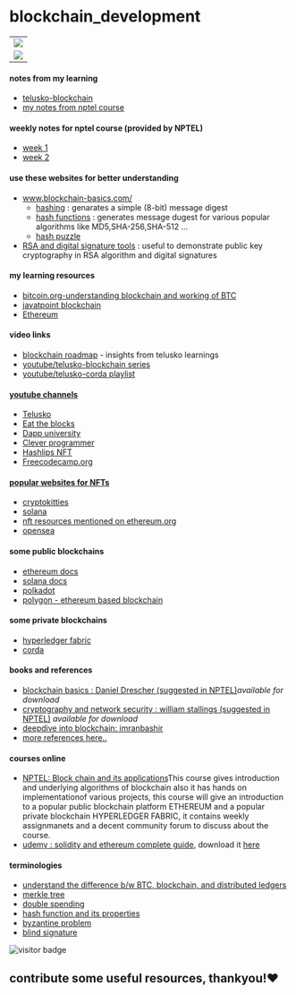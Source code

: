 # blockchain_development
<table>
  <tr>
    <td>
<img src="https://i0.wp.com/blockchain-comparison.com/wp-content/uploads/2020/04/Blockchain-Landscape_BC.png?fit=1024%2C576&ssl=1" href="#">
    </td>
  </tr>
  <tr>
    <td>
      <img src="https://miro.medium.com/max/1400/1*blem5huZshMXSowH9DFWqg.png">
    </td>
  </tr>
  </table>
<h4>notes from my learning</h4>
<ul>
<li><a href="https://github.com/sangamsaisrivinay/blockchain_development/blob/main/telusko-blockchain.pdf">telusko-blockchain</a></li>
  <li><a href="https://drive.google.com/drive/folders/1o0hQNm8UTDe_XPbw8eYKQuqfnYZnugWX?usp=sharing">my notes from nptel course</a></li>
</ul>

<h4>weekly notes for nptel course (provided by NPTEL)</h4>
<ul>
  <li><a href="https://drive.google.com/file/d/15PdRrusRY0ZlASFMU_1NBTcJPH8ygVHV/view?usp=sharing">week 1</a></li>
  <li><a href="https://drive.google.com/file/d/1660Bq-GeEgys2EDyjsvs-cwdnRivO4pK/view?usp=sharing">week 2</a></li>
  </ul>
  
  <h4>use these websites for better understanding</h4>
  <ul>
  <li><a href="http://www.blockchain-basics.com/">www.blockchain-basics.com/</a>
    <ul>
    <li><a href="http://www.blockchain-basics.com/Hashing.html">hashing</a> : genarates a simple (8-bit) message digest</li>
      <li><a href="http://www.blockchain-basics.com/HashFunctions.html">hash functions</a> : generates message dugest for various popular algorithms like MD5,SHA-256,SHA-512 ...</li>
      <li><a href="http://www.blockchain-basics.com/HashPuzzle.html">hash puzzle</a></li>
    </ul>
  </li>
  <li><a href="https://www.devglan.com/online-tools/rsa-encryption-decryption">RSA and digital signature tools</a> : useful to demonstrate public key cryptography in RSA algorithm and digital signatures</li>
  </ul>
  
<h4>my learning resources</h4>
<ul>
<li><a href="https://developer.bitcoin.org/devguide/block_chain.html">bitcoin.org-understanding blockchain and working of BTC</a></li>
  <li><a href="https://www.javatpoint.com/blockchain-tutorial">javatpoint blockchain</a></li>
  <li><a href="https://ethereum.org/en/developers/docs/">Ethereum</a></li>
  </ul>
<h4>video links</h4>
<ul>
<li><a href="https://www.youtube.com/watch?v=e8NKbusx-Nc">blockchain roadmap</a> - insights from telusko learnings</li>
  <li><a href="https://www.youtube.com/watch?v=X06TQOOBrhM">youtube/telusko-blockchain series</a></li>
  <li><a href="https://youtube.com/playlist?list=PLsyeobzWxl7pGh8x5C2hsu3My4ei-eX1Y">youtube/telusko-corda playlist</li>
</ul>
<h4>youtube channels</h4>
<ul>
  <li>Telusko</li>
  <li>Eat the blocks</li>
  <li>Dapp university</li>
  <li>Clever programmer</li>
  <li>Hashlips NFT</li>
  <li>Freecodecamp.org</li>
  </ul>
  
  <h4>popular websites for NFTs</h4>
  <ul>
  <li><a href="https://www.cryptokitties.co/">cryptokitties</a></li>
  <li><a href="https://solana.com/developers/nfts">solana</a></li>
  <li><a href="https://ethereum.org/en/nft/#build-with-nfts">nft resources mentioned on ethereum.org</a></li>
  <li><a href="https://opensea.io/">opensea</a></li>
  </ul>
  
  <h4>some public blockchains</h4>
  <ul>
  <li><a href="https://ethereum.org/en/developers/">ethereum docs</a></li>
  <li><a href="https://solana.com/developers">solana docs</a></li>
  <li><a href="https://wiki.polkadot.network/docs/learn-launch">polkadot</a></li>
  <li><a href="https://polygon.technology/">polygon - ethereum based blockchain</a></li>
  </ul>

<h4>some private blockchains</h4>
<ul>
<li><a href="https://hyperledger-fabric.readthedocs.io/en/latest/whatis.html">hyperledger fabric</a></li>
  <li><a href="https://docs.r3.com/en/tutorials.html">corda</a></li>
  </ul>

<h4>books and references</h4>
<ul>
  <li><a href="https://www.pdfdrive.com/blockchain-basics-apress-2017-e158110254.html">blockchain basics : Daniel Drescher (suggested in NPTEL)</a><i>available for download</i></li>
  <li><a href="https://gacbe.ac.in/images/E%20books/Cryptography%20and%20Network%20Security%20-%20Prins%20and%20Pract.%205th%20ed%20-%20W.%20Stallings%20(Pearson,%202011)%20BBSbb.pdf">cryptography and network security : william stallings (suggested in NPTEL)</a><i> available for download</i></li> 
  <li><a href="https://www.google.co.in/books/edition/Mastering_Blockchain/ZZ_6DwAAQBAJ?hl=en&gbpv=1&pg=PP1&printsec=frontcover">deepdive into blockchain: imranbashir</a></li>
  <li><a href="https://github.com/dipakkr/A-to-Z-Resources-for-Students/blob/master/BlockChain/Blockchain.md">more references here..</a></li>
  </ul>
  
  <h4>courses online</h4>
  <ul>
  <li><a href="https://nptel.ac.in/courses/106/105/106105235/">NPTEL: Block chain and its applications</a>This course gives introduction and underlying algorithms of blockchain also it has hands on implementationof various projects, this course will give an introduction to a popular public blockchain platform ETHEREUM and a popular private blockchain HYPERLEDGER FABRIC, it contains weekly assignmanets and a decent community forum to discuss about the course.</li>
  <li><a href="https://www.udemy.com/course/ethereum-and-solidity-the-complete-developers-guide/">udemy : solidity and ethereum complete guide</a>, download it <a href="https://freecourseudemy.com/ethereum-and-solidity-the-complete-developers-guide-7/">here</a></li>
  </ul>
  
  <h4>terminologies</h4>
  <ul>
  <li><a href="https://hackernoon.com/gaining-clarity-on-key-terminology-bitcoin-versus-blockchain-versus-distributed-ledger-technology-7b43978a64f2">understand the difference b/w BTC, blockchain, and distributed ledgers</a></li>
  <li><a href="https://www.javatpoint.com/blockchain-merkle-tree">merkle tree</a></li>
  <li><a href="https://www.javatpoint.com/blockchain-double-spending">double spending</a></li>
  <li><a href="https://medium.com/@zhaohuabing/cryptographic-hash-function-ea769c6fff6d">hash function and its properties</li>
  <li><a href="https://medium.com/coinmonks/a-note-from-anthony-if-you-havent-already-please-read-the-article-gaining-clarity-on-key-787989107969">byzantine problem</a></li>
  <li><a href="https://en.wikipedia.org/wiki/Blind_signature#:~:text=In%20cryptography%20a%20blind%20signature,of%20a%20regular%20digital%20signature.">blind signature</a></li>
  </ul>

![visitor badge](https://visitor-badge.glitch.me/badge?page_id=blockchain_development.README.md)

<h2>contribute some useful resources, thankyou!❤️</h2>
